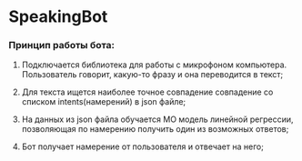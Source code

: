 # SpeakingBot

### Принцип работы бота:

1. Подключается библиотека для работы с микрофоном компьютера. Пользователь говорит, какую-то фразу и она переводится в текст;

2. Для текста ищется наиболее точное совпадение совпадение со списком intents(намерений) в json файле;

3. На данных из json файла обучается МО модель линейной регрессии, позволяющая по намерению получить один из возможных ответов;

4. Бот получает намерение от пользователя и отвечает на него;
